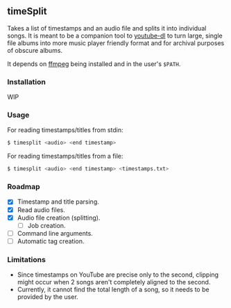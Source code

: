timeSplit
---
Takes a list of timestamps and an audio file and splits it into individual
songs. It is meant to be a companion tool to
[youtube-dl](https://youtube-dl.org/) to turn large, single file albums into
more music player friendly format and for archival purposes of obscure albums.

It depends on [ffmpeg](https://ffmpeg.org/) being installed and in the user's
``$PATH``.

### Installation
WIP

### Usage
For reading timestamps/titles from stdin:
```sh
$ timesplit <audio> <end timestamp>
```

For reading timestamps/titles from a file:
```sh
$ timesplit <audio> <end timestamp> <timestamps.txt>
```

### Roadmap
- [x] Timestamp and title parsing.
- [x] Read audio files.
- [x] Audio file creation (splitting).
    - [ ] Job creation.
- [ ] Command line arguments.
- [ ] Automatic tag creation.

### Limitations
- Since timestamps on YouTube are precise only to the second, clipping might
  occur when 2 songs aren't completely aligned to the second.
- Currently, it cannot find the total length of a song, so it needs to be
  provided by the user.
